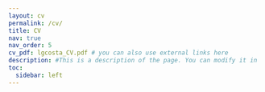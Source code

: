 ```yaml
---
layout: cv
permalink: /cv/
title: CV
nav: true
nav_order: 5
cv_pdf: lgcosta_CV.pdf # you can also use external links here
description: #This is a description of the page. You can modify it in '_pages/cv.md'. You can also change or remove the top pdf download button.
toc:
  sidebar: left
---
```

